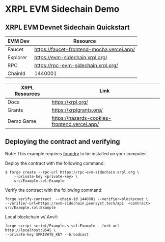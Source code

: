 # XRPL EVM Sidechain Demo
## XRPL EVM Devnet Sidechain Quickstart

|EVM Dev|Resource|
|---|---|
|Faucet|https://faucet-frontend-mocha.vercel.app/|
|Explorer|https://evm-sidechain.xrpl.org/|
|RPC|https://rpc-evm-sidechain.xrpl.org/|
|ChainId|1440001|

|XRPL Resources|Link|
|---|---|
|Docs|https://xrpl.org/|
|Grants|https://xrplgrants.org/|
|Demo Game|https://hazards-cookies-frontend.vercel.app/|

## Deploying the contract and verifying
Note: This example requires [foundry](https://github.com/foundry-rs/foundry) to be installed on your computer.

Deploy the contract with the following command:
```
$ forge create --rpc-url https://rpc-evm-sidechain.xrpl.org \
    --private-key <private-key> \
    src/Example.sol:Example
```

Verify the contract with the following command:
```
forge verify-contract  --chain-id 1440001 --verifier=blockscout \
--verifier-url=https://evm-sidechain.peersyst.tech/api  <contract>   src/Example.sol:Example
```

Local blockchain w/ Anvil:
```
forge script script/Example.s.sol:Example --fork-url http://localhost:8545 \
--private-key $PRIVATE_KEY --broadcast
```
